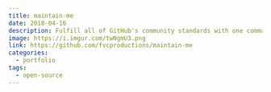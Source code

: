 ```yaml
---
title: maintain-me
date: 2018-04-16
description: Fulfill all of GitHub's community standards with one command. 💛️
image: https://i.imgur.com/twNgmU3.png
link: https://github.com/fvcproductions/maintain-me
categories:
  - portfolio
tags:
  - open-source
---
```

